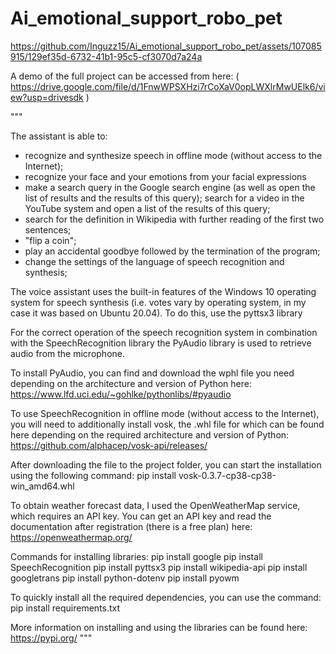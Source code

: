 # Ai_emotional_support_robo_pet

https://github.com/Inguzz15/Ai_emotional_support_robo_pet/assets/107085915/129ef35d-6732-41b1-95c5-cf3070d7a24a


A demo of the full project can be accessed from here:
( https://drive.google.com/file/d/1FnwWPSXHzi7rCoXaV0opLWXlrMwUElk6/view?usp=drivesdk )

"""

The assistant is able to:
* recognize and synthesize speech in offline mode (without access to the Internet);
* recognize your face and your emotions from your facial expressions
* make a search query in the Google search engine
  (as well as open the list of results and the results of this query);
search for a video in the YouTube system and open a list of the results of this query;
* search for the definition in Wikipedia with further reading of the first two sentences;
* "flip a coin";
* play an accidental goodbye followed by the termination of the program;
* change the settings of the language of speech recognition and synthesis;

The voice assistant uses the built-in features of the Windows 10 operating system for speech synthesis
(i.e. votes vary by operating system, in my case it was based on Ubuntu 20.04). To do this, use the pyttsx3 library

For the correct operation of the speech recognition system in combination with the SpeechRecognition library
the PyAudio library is used to retrieve audio from the microphone.

To install PyAudio, you can find and download the wphl file you need depending on the architecture and version of Python here:
https://www.lfd.uci.edu/~gohlke/pythonlibs/#pyaudio

To use SpeechRecognition in offline mode (without access to the Internet), you will need to additionally install
vosk, the .whl file for which can be found here depending on the required architecture and version of Python:
https://github.com/alphacep/vosk-api/releases/

After downloading the file to the project folder, you can start the installation using the following command:
pip install vosk-0.3.7-cp38-cp38-win_amd64.whl

To obtain weather forecast data, I used the OpenWeatherMap service, which requires an API key.
You can get an API key and read the documentation after registration (there is a free plan) here:
https://openweathermap.org/

Commands for installing libraries:
pip install google
pip install SpeechRecognition
pip install pyttsx3
pip install wikipedia-api
pip install googletrans
pip install python-dotenv
pip install pyowm


To quickly install all the required dependencies, you can use the command:
pip install requirements.txt

More information on installing and using the libraries can be found here:
https://pypi.org/
"""
